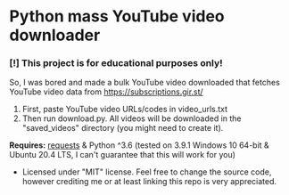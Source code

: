 # Python mass YouTube video downloader

### [!] This project is for educational purposes only!

So, I was bored and made a bulk YouTube video downloaded that fetches YouTube video data from https://subscriptions.gir.st/

1. First, paste YouTube video URLs/codes in video_urls.txt
2. Then run download.py. All videos will be downloaded in the "saved_videos" directory (you might need to create it).

**Requires:** [requests](https://pypi.org/project/requests/) & Python ^3.6 (tested on 3.9.1 Windows 10 64-bit & Ubuntu 20.4 LTS, I can't guarantee that this will work for you)

- Licensed under "MIT" license. Feel free to change the source code, however crediting me or at least linking this repo is very appreciated.
